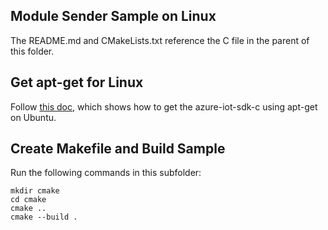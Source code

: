 ## Module Sender Sample on Linux

The README.md and CMakeLists.txt reference the C file in the parent of this folder.

## Get apt-get for Linux 
Follow [this doc](https://github.com/Azure/azure-iot-sdk-c/blob/master/doc/ubuntu_apt-get_sample_setup.md), which shows how to get the azure-iot-sdk-c using apt-get on Ubuntu. 

## Create Makefile and Build Sample

Run the following commands in this subfolder:

```
mkdir cmake
cd cmake
cmake ..
cmake --build .
```
